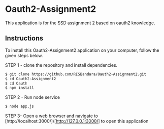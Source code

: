 # Oauth2-Assignment2

This application is for the SSD assignment 2 based on oauth2 knowledge.


## Instructions

To install this Oauth2-Assignment2 application on your computer, follow the given steps below.

STEP 1 - clone the repository and install dependencies.

```bash
$ git clone https://github.com/RISBandara/Oauth2-Assignment2.git
$ cd Oauth2-Assignment2
$ cd Oauth
$ npm install
```

STEP 2 - Run node service 

```bash
$ node app.js
```

STEP 3- Open a web browser and navigate to [http://localhost:3000/]/[http://127.0.0.1:3000/] to open this application

